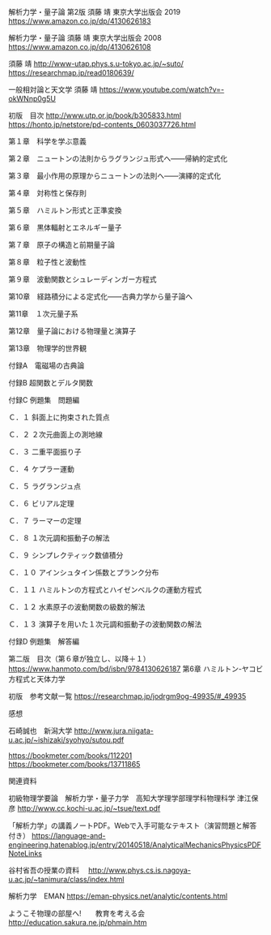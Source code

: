解析力学・量子論 第2版 須藤 靖 東京大学出版会 2019
https://www.amazon.co.jp/dp/4130626183

解析力学・量子論 須藤 靖 東京大学出版会 2008
https://www.amazon.co.jp/dp/4130626108

須藤 靖
http://www-utap.phys.s.u-tokyo.ac.jp/~suto/
https://researchmap.jp/read0180639/

一般相対論と天文学 須藤 靖
https://www.youtube.com/watch?v=-okWNnp0g5U

初版　目次
http://www.utp.or.jp/book/b305833.html
https://honto.jp/netstore/pd-contents_0603037726.html

第１章　科学を学ぶ意義

第２章　ニュートンの法則からラグランジュ形式へ――帰納的定式化

第３章　最小作用の原理からニュートンの法則へ――演繹的定式化

第４章　対称性と保存則

第５章　ハミルトン形式と正準変換

第６章　黒体輻射とエネルギー量子

第７章　原子の構造と前期量子論

第８章　粒子性と波動性

第９章　波動関数とシュレーディンガー方程式

第10章　経路積分による定式化――古典力学から量子論へ

第11章　１次元量子系

第12章　量子論における物理量と演算子

第13章　物理学的世界観

付録A　電磁場の古典論

付録B 超関数とデルタ関数

付録C 例題集　問題編

Ｃ．１ 斜面上に拘束された質点

Ｃ．２ ２次元曲面上の測地線

Ｃ．３ 二重平面振り子

Ｃ．４ ケプラー運動

Ｃ．５ ラグランジュ点

Ｃ．６ ビリアル定理

Ｃ．７ ラーマーの定理

Ｃ．８ １次元調和振動子の解法

Ｃ．９ シンプレクティック数値積分

Ｃ．１０ アインシュタイン係数とプランク分布

Ｃ．１１ ハミルトンの方程式とハイゼンベルクの運動方程式

Ｃ．１２ 水素原子の波動関数の級数的解法

Ｃ．１３ 演算子を用いた１次元調和振動子の波動関数の解法

付録D 例題集　解答編

第二版　目次（第６章が独立し、以降＋１）
https://www.hanmoto.com/bd/isbn/9784130626187
第6章 ハミルトン-ヤコビ方程式と天体力学

初版　参考文献一覧
https://researchmap.jp/jodrgm9og-49935/#_49935


感想

石崎誠也　新潟大学
http://www.jura.niigata-u.ac.jp/~ishizaki/syohyo/sutou.pdf

https://bookmeter.com/books/112201
https://bookmeter.com/books/13711865

関連資料

初級物理学要論　解析力学・量子力学　高知大学理学部理学科物理科学  津江保彦
http://www.cc.kochi-u.ac.jp/~tsue/text.pdf

「解析力学」の講義ノートPDF。Webで入手可能なテキスト（演習問題と解答付き）
https://language-and-engineering.hatenablog.jp/entry/20140518/AnalyticalMechanicsPhysicsPDFNoteLinks

谷村省吾の授業の資料　
http://www.phys.cs.is.nagoya-u.ac.jp/~tanimura/class/index.html

解析力学　EMAN
https://eman-physics.net/analytic/contents.html


ようこそ物理の部屋へ!　　教育を考える会
http://education.sakura.ne.jp/phmain.htm
